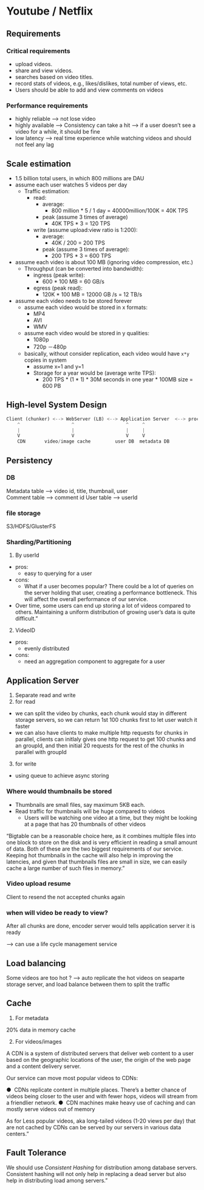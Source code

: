 # Youtube / Netflix

## Requirements

### Critical requirements

- upload videos.
- share and view videos.
- searches based on video titles.
- record stats of videos, e.g., likes/dislikes, total number of views, etc.
- Users should be able to add and view comments on videos

### Performance requirements

- highly reliable --> not lose video
- highly available --> Consistency can take a hit --> if a user doesn’t see a video for a while, it should be fine
- low latency --> real time experience while watching videos and should not feel any lag

## Scale estimation

- 1.5 billion total users, in which 800 millions are DAU
- assume each user watches 5 videos per day
  - Traffic estimation:
    - read:
      - average: 
        - 800 million * 5 / 1 day = 40000million/100K = 40K TPS
      - peak (assume 3 times of average)
        - 40K TPS * 3 = 120 TPS
    - write (assume upload:view ratio is 1:200):
      - average: 
        - 40K / 200 = 200 TPS
      - peak (assume 3 times of average):
	    - 200 TPS * 3 = 600 TPS
- assume each video is about 100 MB (ignoring video compression, etc.)
  - Throughput (can be converted into bandwidth):
    - ingress (peak write):
      - 600 * 100 MB = 60 GB/s
    - egress (peak read):
      - 120K * 100 MB = 12000 GB /s = 12 TB/s
- assume each video needs to be stored forever
  - assume each video would be stored in x formats:
    - MP4
    - AVI
    - WMV
  - assume each video would be stored in y qualities:
    - 1080p
    - 720p
    －480p
  - basically, without consider replication, each video would have `x*y` copies in system
    - assume x=1 and y=1
    - Storage for a year would be (average write TPS):
      - 200 TPS * (1 * 1) * 30M seconds in one year * 100MB size = 600 PB  

## High-level System Design

```python
Client (chunker) <--> WebServer (LB) <--> Application Server  <--> processing queue <--> Encoder
	^					^					^     ^    										^
	|					|					|	  |	   										|
	V 					V					V     V    										V
	CDN		  video/image cache			user DB  metadata DB 						file storage

```

## Persistency

### DB

Metadata table --> video id, title, thumbnail, user  
Comment table --> comment id
User table --> userId

### file storage
S3/HDFS/GlusterFS


### Sharding/Partitioning

1. By userId
  - pros:
    - easy to querying for a user
  - cons:
    - What if a user becomes popular? There could be a lot of queries on the server holding that user, creating a performance bottleneck. This will affect the overall performance of our service.
  - Over time, some users can end up storing a lot of videos compared to others. Maintaining a uniform distribution of growing user’s data is quite difficult.”
2. VideoID
  - pros:
    - evenly distributed
  - cons:
    - need an aggregation component to aggregate for a user

## Application Server

1. Separate read and write
2. for read
  - we can split the video by chunks, each chunk would stay in different storage servers, so we can return 1st 100 chunks first to let user watch it faster
  - we can also have clients to make multiple http requests for chunks in parallel, clients can initlaly gives one http request to get 100 chunks and an groupId, and then initial 20 requests for the rest of the chunks in parallel with groupId
3. for write
  - using queue to achieve async storing




### Where would thumbnails be stored


- Thumbnails are small files, say maximum 5KB each.
- Read traffic for thumbnails will be huge compared to videos
  - Users will be watching one video at a time, but they might be looking at a page that has 20 thumbnails of other videos


“Bigtable can be a reasonable choice here, as it combines multiple files into one block to store on the disk and is very efficient in reading a small amount of data. Both of these are the two biggest requirements of our service. Keeping hot thumbnails in the cache will also help in improving the latencies, and given that thumbnails files are small in size, we can easily cache a large number of such files in memory.”


### Video upload resume

Client to resend the not accepted chunks again

### when will video be ready to view?

After all chunks are done, encoder server would tells application server it is ready

--> can use a life cycle management service

## Load balancing

Some videos are too hot ?
--> auto replicate the hot videos on seaparte storage server, and load balance between them to split the traffic


## Cache

1. For metadata

20% data in memory cache

2. For videos/images

A CDN is a system of distributed servers that deliver web content to a user based on the geographic locations of the user, the origin of the web page and a content delivery server.

Our service can move most popular videos to CDNs:

● 	CDNs replicate content in multiple places. There’s a better chance of videos being closer to the user and with fewer hops, videos will stream from a friendlier network.
● 	CDN machines make heavy use of caching and can mostly serve videos out of memory

As for Less popular videos, aka long-tailed videos (1-20 views per day) that are not cached by CDNs can be served by our servers in various data centers.”



## Fault Tolerance
We should use *Consistent Hashing* for distribution among database servers. Consistent hashing will not only help in replacing a dead server but also help in distributing load among servers.”





